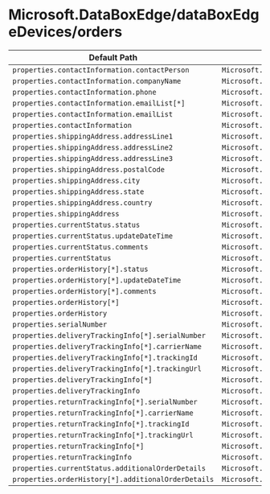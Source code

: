 # Microsoft.DataBoxEdge/dataBoxEdgeDevices/orders

| Default Path | Alias |
|---|---|
| `properties.contactInformation.contactPerson` | `Microsoft.DataboxEdge/dataBoxEdgeDevices/orders/default.contactInformation.contactPerson` |
| `properties.contactInformation.companyName` | `Microsoft.DataboxEdge/dataBoxEdgeDevices/orders/default.contactInformation.companyName` |
| `properties.contactInformation.phone` | `Microsoft.DataboxEdge/dataBoxEdgeDevices/orders/default.contactInformation.phone` |
| `properties.contactInformation.emailList[*]` | `Microsoft.DataboxEdge/dataBoxEdgeDevices/orders/default.contactInformation.emailList[*]` |
| `properties.contactInformation.emailList` | `Microsoft.DataboxEdge/dataBoxEdgeDevices/orders/default.contactInformation.emailList` |
| `properties.contactInformation` | `Microsoft.DataboxEdge/dataBoxEdgeDevices/orders/default.contactInformation` |
| `properties.shippingAddress.addressLine1` | `Microsoft.DataboxEdge/dataBoxEdgeDevices/orders/default.shippingAddress.addressLine1` |
| `properties.shippingAddress.addressLine2` | `Microsoft.DataboxEdge/dataBoxEdgeDevices/orders/default.shippingAddress.addressLine2` |
| `properties.shippingAddress.addressLine3` | `Microsoft.DataboxEdge/dataBoxEdgeDevices/orders/default.shippingAddress.addressLine3` |
| `properties.shippingAddress.postalCode` | `Microsoft.DataboxEdge/dataBoxEdgeDevices/orders/default.shippingAddress.postalCode` |
| `properties.shippingAddress.city` | `Microsoft.DataboxEdge/dataBoxEdgeDevices/orders/default.shippingAddress.city` |
| `properties.shippingAddress.state` | `Microsoft.DataboxEdge/dataBoxEdgeDevices/orders/default.shippingAddress.state` |
| `properties.shippingAddress.country` | `Microsoft.DataboxEdge/dataBoxEdgeDevices/orders/default.shippingAddress.country` |
| `properties.shippingAddress` | `Microsoft.DataboxEdge/dataBoxEdgeDevices/orders/default.shippingAddress` |
| `properties.currentStatus.status` | `Microsoft.DataboxEdge/dataBoxEdgeDevices/orders/default.currentStatus.status` |
| `properties.currentStatus.updateDateTime` | `Microsoft.DataboxEdge/dataBoxEdgeDevices/orders/default.currentStatus.updateDateTime` |
| `properties.currentStatus.comments` | `Microsoft.DataboxEdge/dataBoxEdgeDevices/orders/default.currentStatus.comments` |
| `properties.currentStatus` | `Microsoft.DataboxEdge/dataBoxEdgeDevices/orders/default.currentStatus` |
| `properties.orderHistory[*].status` | `Microsoft.DataboxEdge/dataBoxEdgeDevices/orders/default.orderHistory[*].status` |
| `properties.orderHistory[*].updateDateTime` | `Microsoft.DataboxEdge/dataBoxEdgeDevices/orders/default.orderHistory[*].updateDateTime` |
| `properties.orderHistory[*].comments` | `Microsoft.DataboxEdge/dataBoxEdgeDevices/orders/default.orderHistory[*].comments` |
| `properties.orderHistory[*]` | `Microsoft.DataboxEdge/dataBoxEdgeDevices/orders/default.orderHistory[*]` |
| `properties.orderHistory` | `Microsoft.DataboxEdge/dataBoxEdgeDevices/orders/default.orderHistory` |
| `properties.serialNumber` | `Microsoft.DataboxEdge/dataBoxEdgeDevices/orders/default.serialNumber` |
| `properties.deliveryTrackingInfo[*].serialNumber` | `Microsoft.DataboxEdge/dataBoxEdgeDevices/orders/default.deliveryTrackingInfo[*].serialNumber` |
| `properties.deliveryTrackingInfo[*].carrierName` | `Microsoft.DataboxEdge/dataBoxEdgeDevices/orders/default.deliveryTrackingInfo[*].carrierName` |
| `properties.deliveryTrackingInfo[*].trackingId` | `Microsoft.DataboxEdge/dataBoxEdgeDevices/orders/default.deliveryTrackingInfo[*].trackingId` |
| `properties.deliveryTrackingInfo[*].trackingUrl` | `Microsoft.DataboxEdge/dataBoxEdgeDevices/orders/default.deliveryTrackingInfo[*].trackingUrl` |
| `properties.deliveryTrackingInfo[*]` | `Microsoft.DataboxEdge/dataBoxEdgeDevices/orders/default.deliveryTrackingInfo[*]` |
| `properties.deliveryTrackingInfo` | `Microsoft.DataboxEdge/dataBoxEdgeDevices/orders/default.deliveryTrackingInfo` |
| `properties.returnTrackingInfo[*].serialNumber` | `Microsoft.DataboxEdge/dataBoxEdgeDevices/orders/default.returnTrackingInfo[*].serialNumber` |
| `properties.returnTrackingInfo[*].carrierName` | `Microsoft.DataboxEdge/dataBoxEdgeDevices/orders/default.returnTrackingInfo[*].carrierName` |
| `properties.returnTrackingInfo[*].trackingId` | `Microsoft.DataboxEdge/dataBoxEdgeDevices/orders/default.returnTrackingInfo[*].trackingId` |
| `properties.returnTrackingInfo[*].trackingUrl` | `Microsoft.DataboxEdge/dataBoxEdgeDevices/orders/default.returnTrackingInfo[*].trackingUrl` |
| `properties.returnTrackingInfo[*]` | `Microsoft.DataboxEdge/dataBoxEdgeDevices/orders/default.returnTrackingInfo[*]` |
| `properties.returnTrackingInfo` | `Microsoft.DataboxEdge/dataBoxEdgeDevices/orders/default.returnTrackingInfo` |
| `properties.currentStatus.additionalOrderDetails` | `Microsoft.DataboxEdge/dataBoxEdgeDevices/orders/default.currentStatus.additionalOrderDetails` |
| `properties.orderHistory[*].additionalOrderDetails` | `Microsoft.DataboxEdge/dataBoxEdgeDevices/orders/default.orderHistory[*].additionalOrderDetails` |

